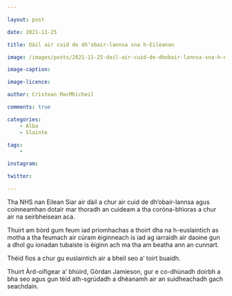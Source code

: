 ```yaml
---

layout: post

date: 2021-11-25

title: Dàil air cuid de dh’obair-lannsa sna h-Eileanan

image: /images/posts/2021-11-25-dail-air-cuid-de-dhobair-lannsa-sna-h-eileanan.jpg

image-caption:

image-licence:

author: Crìstean MacMhìcheil

comments: true

categories:
    - Alba
    - Slainte

tags:
    -

instagram:

twitter:

---
```


Tha NHS nan Eilean Siar air dàil a chur air cuid de dh’obair-lannsa agus coinneamhan dotair mar thoradh an cuideam a tha coròna-bhìoras a chur air na seirbheisean aca.

<!--more-->

Thuirt am bòrd gum feum iad prìomhachas a thoirt dha na h-euslaintich as motha a tha feumach air cùram èiginneach is iad ag iarraidh air daoine gun a dhol gu ionadan tubaiste is èiginn ach ma tha am beatha ann an cunnart.

Thèid fios a chur gu euslaintich air a bheil seo a’ toirt buaidh.

Thuirt Àrd-oifigear a’ bhùird, Gòrdan Jamieson, gur e co-dhùnadh doirbh a bha seo agus gun tèid ath-sgrùdadh a dhèanamh air an suidheachadh gach seachdain.
